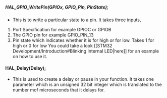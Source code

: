 ##### HAL_GPIO_WritePin(GPIOx, GPIO_Pin, PinState);
- This is to write a particular state to a pin. It takes three inputs, 
1. Port Specification for example GPIOC or GPIOB
2. The GPIO pin for example GPIO_PIN_13
3. Pin state which indicates whether it is for high or for low. Takes 1 for high or 0 for low
You could take a look [[STM32 Development/Introduction#Blinking Internal LED|here]] for an example on how to use it. 
#### HAL_Delay(Delay);
- This is used to create a delay or pause in your function. It takes one parameter which is an unsigned 32 bit integer which is translated to the number mof microseconds that it delays for. 